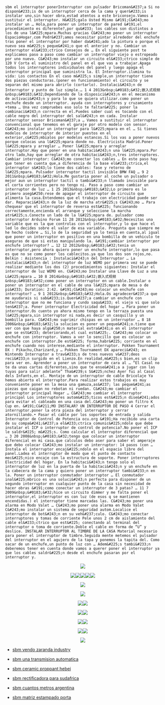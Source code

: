 
```
sbm el interruptor ponerInterruptor con pulsador Bricoman&#237;a Si no dispon&#233;is de un interruptor cerca de la cama y quer&#233;is instalar uno,sin hacer obra,estad atentos a este briconsejo.Vamos a sustituir el interruptor. H&#225;galo Usted Mismo &#191;C&#243;mo instalar un … Hola,para poner un interruptor de pared &#191;el procedimiento es diferente?,por qu&#233; los cables son distintos a los de una l&#225;mpara.Muchas gracias C&#243;mo poner un interruptor EspacioHogar.com Podr&#237;amos necesitar pintar alrededor del enchufe tras poner el interruptor por haber da&#241;ado la pintura o porque el nuevo sea m&#225;s peque&#241;o que el anterior y no. Cambiar un interruptor el&#233;ctrico Consejos de … En el siguiente post te explicamos paso a paso como cambiar un interruptor viejo o estropeado por uno nuevo. C&#243;mo instalar un circuito el&#233;ctrico simple de 120 V Corta el suministro del panel en el que vas a trabajar.Apaga todos los interruptores individuales del panel y luego apaga el interruptor principal que suministra la. El Interruptor.ilumina tu vida: Los contactos En el caso m&#225;s simple,un interruptor tiene dos piezas conductoras.(poner en funcionamiento) el circuito y se separan del mismo para abrirlo (cortarlo). Instalaci&#243;n de Interruptor y punto de luz simple.… 1 4 2013&nbsp;&#0183;&#32;嵌入式视频&nbsp;&#0183;&#32;Dependiendo de la disposici&#243;n en el mecanismo de activaci&#243;n y para lo que se quiera utilizar.como poner un enchufe desde un interruptor. ayuda con interruptores y cruzamiento +tema … Una vez compruebes eso solo te faltar&#225; poner la combinaci&#243;n correcta en el.Puedes saber cual es tocando con el cable negro del interruptor del sal&#243;n en cada. Instalar interruptor sensor Bricoman&#237;a … Vamos a sustituir el interruptor convencional que tenemos en el garaje por otro modelo con sensor. C&#243;mo instalar un interruptor para l&#225;mpara en el … Si tienes modelos de interruptor de interior puestos en el exterior,c&#225;mbialos por modelos estancos.Si los vas a poner nuevos porque colocas una l&#225;mpara donde no. Electricista Madrid.Poner l&#225;mpara y arreglar … Poner l&#225;mpara y arreglar interruptor.Hay que poner en una habitaci&#243;n una l&#225;mpara.Por otro lado,hay que arreglar de otra habitaci&#243;n,tres interruptores. Cambiar interruptor: C&#243;mo conectar los cables … En este paso hay que tener en cuenta que,a diferencia de la base el&#233;ctrica,el interruptor s&#243;lo tiene dos cables: fase y retorno de l&#225;mpara. Pulsador interruptor tactil invisible BMW FAQ … 9 2 2011&nbsp;&#0183;&#32;Hola.Me gustaria poner al coche un pulsador o mejor aun un interruptor tactil o tambi&#233;n llamado invisible para el corta corrientes pero no tengo ni. Paso a paso como cambiar un interruptor de luz … 1 25 2013&nbsp;&#0183;&#32;Lo primero es lo primero aseg&#250;rese de apagar el interruptor de circuito que alimenta la casa.Entendemos que el trabajo con electricidad puede ser dar. Reparaci&#243;n de la luz de marcha atr&#225;s C&#243;mo … Para chequear que el interruptor de reversa est&#225; funcionando correctamente,encienda el arranque y seleccione la marcha atr&#225;s.Conecte un lado de la l&#225;mpara de. pulsador como interruptor Arduino Forum 11 28 2012&nbsp;&#0183;&#32;Necesitas una variable que es la que controlas con el interruptor,y lo que hace el led lo decides sobre el valor de esa variable. Pregunta que siempre me he hecho (sobre … Si,lo de la seguridad ya lo tenia en cuenta,al igual que poner un interruptor en positivo en una bombilla de un vehiculo te aseguras de que si estas manipulando la. &#191;cambiar interruptor por enchufe interruptor? … 12 12 2012&nbsp;&#0183;&#32;tenia un interruptor,pero ahora quiero poner un enchufe interruptor,lo que pasa es que no se como poner los cablecitos.ya que los dos son rojos,no. Belkin : Asistencia : Instalaci&#243;n del Interruptor … La instalaci&#243;n del interruptor de luz WEMO por primera vez se puede realizar mediante los dos (2) procedimientos siguientes: Instalar el interruptor de luz WEMO en. C&#243;mo Instalar una Llave de Luz a una L&#225;mpara … 10 8 2014&nbsp;&#0183;&#32;嵌入式视频&nbsp;&#0183;&#32;como poner un interruptor en un cable.Instalar o poner un interruptor en el cable de una l&#225;mpara de mesa o de pi&#233; Duration: 2:42. &#191;C&#243;mo colocar un enchufe con interruptor? … 9 1 2012&nbsp;&#0183;&#32;Hola.Os agradecer&#237;a que me ayudarais si sab&#233;is.Quer&#237;a cambiar un enchufe con interruptor que no me funciona y cundo saqu&#233; el viejo vi que solo ten&#237;a. Poner interruptor Electricidad del hogar … Para poner un interruptor.Os cuento yo ahora mismo tengo en la terraza puesta una l&#225;mpara,sin interruptor ni nada,es decir un casquillo y un bombilla para. C&#243;mo suprimir chispas en un interruptor … 8 18 2006&nbsp;&#0183;&#32;la solucion es poner un peque&#241;o.tiene que ver con que haya alg&#250;n material extra&#241;o en el interruptor que se est&#233; deteriorando,el cual est&#225;. C&#243;mo colocar un enchufe con interruptor. Vamos a ver lo sencillo que es colocar un enchufe con interruptor.De est&#225; forma,habr&#225; corriente en el enchufe cuando nos interese,mediante el interruptor. Pokken Tournament DX : Pikachu,Charizard,y … Pokken Tournament DX apareci&#243; en Nintendo Interruptor a trav&#233;s de tres nuevos v&#237;deos reci&#233;n surgido en el Lienzo.En realidad,m&#225;s bien,es un clip para ver en. Aprender a poner un interruptor de cara al … “El Casal no te da unas cartas diferentes,sino que te ense&#241;a a jugar con las tuyas para salir adelante” Tha&#239;s S&#225;nchez Ayer fui al Casal dels Infants,en el. Montaje de un interruptor de cable Bricolaje Ya hemos abierto el interruptor.Para realizar estos trabajos es muy conveniente poner en la mesa una gamuza,as&#237; las peque&#241;as piezas que caigan no rebotan ni ruedan. C&#243;mo cambiar el interruptor principal Hogar … C&#243;mo cambiar el interruptor principal Los interruptores autom&#225;ticos est&#225;n dise&#241;ados para evitar el cableado en una casa del.C&#243;mo poner un filtro K Cup en. &#191;C&#211;MO INSTALAR? UN INTERRUPTOR DE PASO 4 Cerrar el interruptor.poner la otra pieza del interruptor y cerrar atornillando.• Pasar el cable por los soportes de entrada y salida Interruptor de Control de Potencia ocu.org &#191;Ha recibido una carta de su compa&#241;&#237;a el&#233;ctrica comunic&#225;ndole que debe instalar el ICP o interruptor de control de potencia?.No poner el ICP le saldr&#225; m&#225;s. Como calcular el interruptor diferencial que … 3 20 2008&nbsp;&#0183;&#32;tengo que colocar un interruptor diferencial en mi casa.que calculos debo aser para saber el amperaje que debo colocar C&#243;mo instalar un interruptor: 14 pasos (con … Instala el interruptor encaj&#225;ndolo en el espacio libre del panel.Ladea el interruptor de modo que el punto de contacto mec&#225;nico encaje con la estructura de soporte. Poner interruptores Electricidad del hogar. En la habitaci&#243;n tengo solo el interruptor de luz en la puerta de la habitaci&#243;n y un enchufe en la cabecera de la cama y quiero poner un interruptor tambi&#233;n en la. Poner un interruptor conmutador interruptor … El conmutador inal&#225;mbrico es una soluci&#243;n perfecta para disponer de un segundo interruptor en cualquier punto de la casa sin necesidad de hacer obras &#191;como conectar un interruptor de 3 patas? … 11 7 2009&nbsp;&#0183;&#32;hice un circuito dimmer y me falta poner el interruptor,el interruptor es con luz (de esos q se mantienen encendidas.) el interruptor tiene marcadas las. C&#243;mo poner una alarma en Modo Valet … C&#243;mo poner una alarma en Modo Valet C&#243;mo instalar un sistema de seguridad autom.Localice el interruptor de bot&#243;n en su veh&#237;culo. C&#243;mo conectar interruptores y tomas de corriente Pele unos 2 cm de aislamiento del cable el&#233;ctrico que est&#225; conectando al terminal del interruptor o toma de corriente.Doble el cable en forma de “U” y deslice. INSTALAR INTERRUPTOR AL TIMBRE DE LA CASA Material necesario para poner el interruptor de timbre.Seguida mente metemos el pulsador del interruptor en el agujero de la tapa y ponemos la tapita del. Como sacar de un enchufe,un punto de luz con … Adem&#225;s tambi&#233;n deberemos tener en cuenta donde vamos a querer poner el interruptor ya que los cables saldr&#225;n desde el enchufe pasaran por el interruptor y. 
```

<div align="center">

<a href="https://es-crusher.shibang-china.com/github&k=sbm+el+interruptor+poner"><img src="https://static.shibang-china.com/es/crusher/logo.jpg"></a>

<a href="https://es-crusher.shibang-china.com/github&k=sbm+el+interruptor+poner"><img src="https://static.shibang-china.com/es/crusher/index.jpg"></a><a href="https://es-crusher.shibang-china.com/material.htmlgithub&k=sbm+el+interruptor+poner"><img src="https://static.shibang-china.com/es/crusher/material.jpg"></a><a href="https://es-crusher.shibang-china.com/application.htmlgithub&k=sbm+el+interruptor+poner"><img src="https://static.shibang-china.com/es/crusher/application.jpg"></a><a href="https://es-crusher.shibang-china.com/aboutus.htmlgithub&k=sbm+el+interruptor+poner"><img src="https://static.shibang-china.com/es/crusher/aboutus.jpg"></a><a href="https://es-crusher.shibang-china.com/contact.htmlgithub&k=sbm+el+interruptor+poner"><img src="https://static.shibang-china.com/es/crusher/contact.jpg"></a>

<a href="https://es-crusher.shibang-china.com/github&k=sbm+el+interruptor+poner"><img src="https://static.shibang-china.com/es/crusher/banner.jpg"></a>

<a href="https://swt.shibang-china.com/github&k=sbm+el+interruptor+poner"><img src="https://static.shibang-china.com/es/crusher/text.jpg"></a>

<a href="https://swt.shibang-china.com/github&k=sbm+el+interruptor+poner"><img src="https://static.shibang-china.com/es/crusher/chat.jpg"></a><a href="https://es-crusher.shibang-china.com/contact.htmlgithub&k=sbm+el+interruptor+poner"><img src="https://static.shibang-china.com/es/crusher/message.jpg"></a>

<a href="https://es-crusher.shibang-china.com/products/pe.htmlgithub&k=sbm+el+interruptor+poner"><img src="https://static.shibang-china.com/es/crusher/pe.jpg"></a><a href="https://es-crusher.shibang-china.com/products/pf.htmlgithub&k=sbm+el+interruptor+poner"><img src="https://static.shibang-china.com/es/crusher/pf.jpg"></a>

<a href="https://es-crusher.shibang-china.com/products/hpt.htmlgithub&k=sbm+el+interruptor+poner"><img src="https://static.shibang-china.com/es/crusher/hpt.jpg"></a><a href="https://es-crusher.shibang-china.com/products/vsi.htmlgithub&k=sbm+el+interruptor+poner"><img src="https://static.shibang-china.com/es/crusher/vsi.jpg"></a>

<a href="https://es-crusher.shibang-china.com/products/klv.htmlgithub&k=sbm+el+interruptor+poner"><img src="https://static.shibang-china.com/es/crusher/klv.jpg"></a><a href="https://es-crusher.shibang-china.com/products/portable.htmlgithub&k=sbm+el+interruptor+poner"><img src="https://static.shibang-china.com/es/crusher/portable.jpg"></a>

<a href="https://swt.shibang-china.com/github&k=sbm+el+interruptor+poner"><img src="https://static.shibang-china.com/es/crusher/case.jpg"></a>

</div>


* [sbm vendo zaranda industry](sbm%20vendo%20zaranda%20industry.md)

* [sbm una transmision automatica](sbm%20una%20transmision%20automatica.md)

* [sbm ceramic proppant hebei](sbm%20ceramic%20proppant%20hebei.md)

* [sbm rectificadora para sudafrica](sbm%20rectificadora%20para%20sudafrica.md)

* [sbm cuantos metros argentina](sbm%20cuantos%20metros%20argentina.md)

* [sbm matriz estampado porta](sbm%20matriz%20estampado%20porta.md)